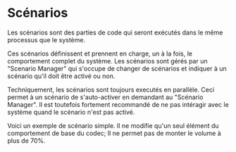 # Scénarios
Les scénarios sont des parties de code qui seront exécutés dans le même processus que le système.

Ces scénarios définissent et prennent en charge, un à la fois, le comportement complet du système. Les scénarios sont gérés par un "Scenario Manager" qui s'occupe de changer de scénarios et indiquer à un scénario qu'il doit être activé ou non.

Techniquement, les scénarios sont toujours executés en parallèle. Ceci permet à un scénario de s'auto-activer en demandant au "Scénario Manager". Il est toutefois fortement recommandé de ne pas intéragir avec le système quand le scénario n'est pas activé.

Voici un exemple de scénario simple. Il ne modifie qu'un seul élément du comportement de base du codec; Il ne permet pas de monter le volume à plus de 70%.

